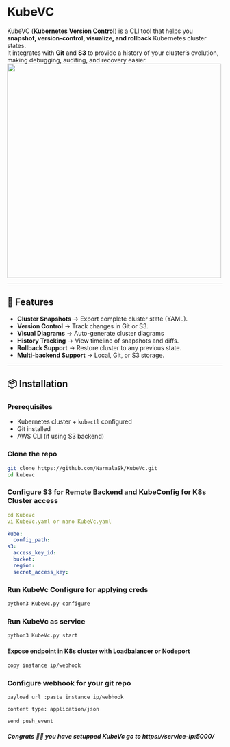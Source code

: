 # KubeVC

KubeVC (**Kubernetes Version Control**) is a CLI tool that helps you **snapshot, version-control, visualize, and rollback** Kubernetes cluster states.  
It integrates with **Git** and **S3** to provide a history of your cluster’s evolution, making debugging, auditing, and recovery easier.
<img width="500" height="500" alt="" src="https://github.com/user-attachments/assets/631d77f1-587c-4691-bb5a-10278acc851c" />

---

## 🚀 Features
- **Cluster Snapshots** → Export complete cluster state (YAML).
- **Version Control** → Track changes in Git or S3.
- **Visual Diagrams** → Auto-generate cluster diagrams
- **History Tracking** → View timeline of snapshots and diffs.
- **Rollback Support** → Restore cluster to any previous state.
- **Multi-backend Support** → Local, Git, or S3 storage.

---

## 📦 Installation

### Prerequisites
- Kubernetes cluster + `kubectl` configured
- Git installed
- AWS CLI (if using S3 backend)

### Clone the repo
```bash
git clone https://github.com/NarmalaSk/KubeVc.git
cd kubevc
```

### Configure S3 for Remote Backend and KubeConfig for K8s Cluster access
```yaml
cd KubeVc
vi KubeVc.yaml or nano KubeVc.yaml
```
```yaml 
kube:
  config_path: 
s3:
  access_key_id: 
  bucket: 
  region: 
  secret_access_key:
```
### Run KubeVc Configure for applying creds
```bash
python3 KubeVc.py configure

```
### Run KubeVc as service
```bash
python3 KubeVc.py start
```
#### Expose endpoint in K8s cluster with Loadbalancer or Nodeport
```bash
copy instance ip/webhook
```
### Configure webhook for your git repo
```
payload url :paste instance ip/webhook

content type: application/json

send push_event
```
##### Congrats 🎉🎉 you have setupped KubeVc go to https://service-ip:5000/

 
